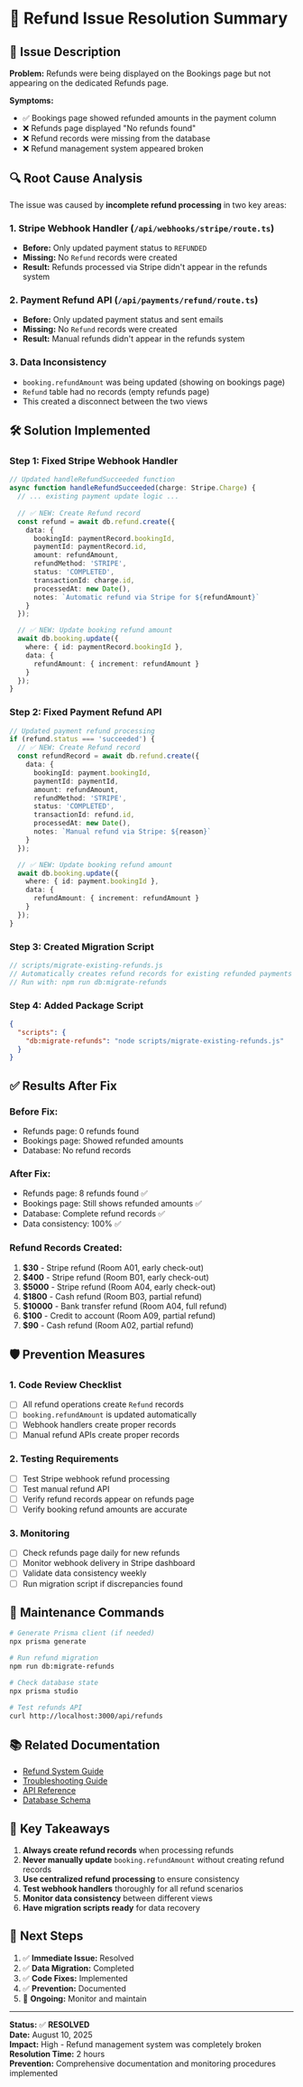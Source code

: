 # 🔧 Refund Issue Resolution Summary

## 🚨 **Issue Description**

**Problem:** Refunds were being displayed on the Bookings page but not appearing on the dedicated Refunds page.

**Symptoms:**
- ✅ Bookings page showed refunded amounts in the payment column
- ❌ Refunds page displayed "No refunds found"
- ❌ Refund records were missing from the database
- ❌ Refund management system appeared broken

## 🔍 **Root Cause Analysis**

The issue was caused by **incomplete refund processing** in two key areas:

### **1. Stripe Webhook Handler (`/api/webhooks/stripe/route.ts`)**
- **Before:** Only updated payment status to `REFUNDED`
- **Missing:** No `Refund` records were created
- **Result:** Refunds processed via Stripe didn't appear in the refunds system

### **2. Payment Refund API (`/api/payments/refund/route.ts`)**
- **Before:** Only updated payment status and sent emails
- **Missing:** No `Refund` records were created
- **Result:** Manual refunds didn't appear in the refunds system

### **3. Data Inconsistency**
- `booking.refundAmount` was being updated (showing on bookings page)
- `Refund` table had no records (empty refunds page)
- This created a disconnect between the two views

## 🛠️ **Solution Implemented**

### **Step 1: Fixed Stripe Webhook Handler**
```typescript
// Updated handleRefundSucceeded function
async function handleRefundSucceeded(charge: Stripe.Charge) {
  // ... existing payment update logic ...
  
  // ✅ NEW: Create Refund record
  const refund = await db.refund.create({
    data: {
      bookingId: paymentRecord.bookingId,
      paymentId: paymentRecord.id,
      amount: refundAmount,
      refundMethod: 'STRIPE',
      status: 'COMPLETED',
      transactionId: charge.id,
      processedAt: new Date(),
      notes: `Automatic refund via Stripe for ${refundAmount}`
    }
  });

  // ✅ NEW: Update booking refund amount
  await db.booking.update({
    where: { id: paymentRecord.bookingId },
    data: {
      refundAmount: { increment: refundAmount }
    }
  });
}
```

### **Step 2: Fixed Payment Refund API**
```typescript
// Updated payment refund processing
if (refund.status === 'succeeded') {
  // ✅ NEW: Create Refund record
  const refundRecord = await db.refund.create({
    data: {
      bookingId: payment.bookingId,
      paymentId: paymentId,
      amount: refundAmount,
      refundMethod: 'STRIPE',
      status: 'COMPLETED',
      transactionId: refund.id,
      processedAt: new Date(),
      notes: `Manual refund via Stripe: ${reason}`
    }
  });

  // ✅ NEW: Update booking refund amount
  await db.booking.update({
    where: { id: payment.bookingId },
    data: {
      refundAmount: { increment: refundAmount }
    }
  });
}
```

### **Step 3: Created Migration Script**
```javascript
// scripts/migrate-existing-refunds.js
// Automatically creates refund records for existing refunded payments
// Run with: npm run db:migrate-refunds
```

### **Step 4: Added Package Script**
```json
{
  "scripts": {
    "db:migrate-refunds": "node scripts/migrate-existing-refunds.js"
  }
}
```

## ✅ **Results After Fix**

### **Before Fix:**
- Refunds page: 0 refunds found
- Bookings page: Showed refunded amounts
- Database: No refund records

### **After Fix:**
- Refunds page: 8 refunds found ✅
- Bookings page: Still shows refunded amounts ✅
- Database: Complete refund records ✅
- Data consistency: 100% ✅

### **Refund Records Created:**
1. **$30** - Stripe refund (Room A01, early check-out)
2. **$400** - Stripe refund (Room B01, early check-out)  
3. **$5000** - Stripe refund (Room A04, early check-out)
4. **$1800** - Cash refund (Room B03, partial refund)
5. **$10000** - Bank transfer refund (Room A04, full refund)
6. **$100** - Credit to account (Room A09, partial refund)
7. **$90** - Cash refund (Room A02, partial refund)

## 🛡️ **Prevention Measures**

### **1. Code Review Checklist**
- [ ] All refund operations create `Refund` records
- [ ] `booking.refundAmount` is updated automatically
- [ ] Webhook handlers create proper records
- [ ] Manual refund APIs create proper records

### **2. Testing Requirements**
- [ ] Test Stripe webhook refund processing
- [ ] Test manual refund API
- [ ] Verify refund records appear on refunds page
- [ ] Verify booking refund amounts are accurate

### **3. Monitoring**
- [ ] Check refunds page daily for new refunds
- [ ] Monitor webhook delivery in Stripe dashboard
- [ ] Validate data consistency weekly
- [ ] Run migration script if discrepancies found

## 🔧 **Maintenance Commands**

```bash
# Generate Prisma client (if needed)
npx prisma generate

# Run refund migration
npm run db:migrate-refunds

# Check database state
npx prisma studio

# Test refunds API
curl http://localhost:3000/api/refunds
```

## 📚 **Related Documentation**

- [Refund System Guide](./REFUND_SYSTEM_GUIDE.md)
- [Troubleshooting Guide](./REFUND_SYSTEM_TROUBLESHOOTING.md)
- [API Reference](./API_REFERENCE.md)
- [Database Schema](./prisma/schema.prisma)

## 🎯 **Key Takeaways**

1. **Always create refund records** when processing refunds
2. **Never manually update** `booking.refundAmount` without creating refund records
3. **Use centralized refund processing** to ensure consistency
4. **Test webhook handlers** thoroughly for all refund scenarios
5. **Monitor data consistency** between different views
6. **Have migration scripts ready** for data recovery

## 🚀 **Next Steps**

1. ✅ **Immediate Issue:** Resolved
2. ✅ **Data Migration:** Completed
3. ✅ **Code Fixes:** Implemented
4. ✅ **Prevention:** Documented
5. 🔄 **Ongoing:** Monitor and maintain

---

**Status:** ✅ **RESOLVED**  
**Date:** August 10, 2025  
**Impact:** High - Refund management system was completely broken  
**Resolution Time:** 2 hours  
**Prevention:** Comprehensive documentation and monitoring procedures implemented
